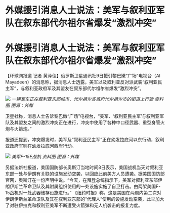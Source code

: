 # 外媒援引消息人士说法：美军与叙利亚军队在叙东部代尔祖尔省爆发“激烈冲突”

# 外媒援引消息人士说法：美军与叙利亚军队在叙东部代尔祖尔省爆发“激烈冲突”

【环球网报道 记者 黄泽佳】俄罗斯卫星通讯社9日援引黎巴嫩“广场”电视台（Al
Mayadeen）的消息称，据消息人士透露，美军以及叙利亚反对派武装“叙利亚民主军”，与叙利亚政府军及其盟友在叙东部代尔祖尔省爆发“激烈冲突”。

![](https://inews.gtimg.com/om_bt/OyFbqAto17APLtOrstaEY2nYviWYnKgvcl2NJFReQLt0EAA/1000)
_一辆军车正在叙利亚东部城市、代尔祖尔省首府代尔祖尔市的街道上行驶 资料图 图源：外媒_

卫星社称，消息人士告诉黎巴嫩“广场”电视台，“美军、‘叙利亚民主军’与叙利亚军队及其盟友之间的激烈冲突正在进行，冲突中使用了各种中口径武器、重型身管火炮与火箭炮。”

报道还提到，冲突爆发时，美军及“叙利亚民主军”正在幼发拉底河以东行动，叙利亚政府军则在幼发拉底河西岸行动。

![](https://inews.gtimg.com/om_bt/OBugnK98xqNl_Pdu7rt7G8yFm7CWmvxLCmgYNDbIpRcCQAA/1000)
_美军F-15E战机 资料图 图源：外媒_

另据法新社报道，美国国防部长奥斯汀当地时间8日表示，美国战机当天对叙利亚东部一处与伊朗有关联的设施发动空袭，以回应此前美方人员遭袭。据美国国防部官网，奥斯汀在一份声明中说。“今天，在拜登总统指示下，美军对叙利亚东部伊朗伊斯兰革命卫队及其附属组织使用的一处设施实施了自卫打击。由两架美国F-15战机对一处武器储存设施进行。”
《纽约时报》称，这是美国在两周内第二次对伊朗伊斯兰革命卫队及其在叙利亚东部的“代理人”使用的设施发动空袭，此举加大了对驻伊拉克和叙利亚美军不断遭受火箭弹和无人机袭击的报复力度。

